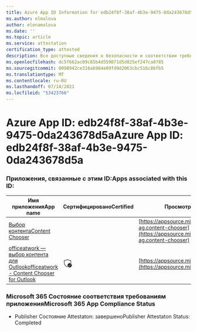 ```yaml
---
title: Azure App ID Information for edb24f8f-38af-4b3e-9475-0da243678d5a
ms.author: elmalova
author: elenamalova
ms.date: ''
ms.topic: article
ms.service: attestation
certification_type: attested
description: Все доступные сведения о безопасности и соответствии требованиям для edb24f8f-38af-4b3e-9475-0da243678d5a.
ms.openlocfilehash: dc5f662ac09c85b4d559071d5d825ef247ca0785
ms.sourcegitcommit: 0098942ce316ab984e09fd9d2063cbc516c8bfb5
ms.translationtype: MT
ms.contentlocale: ru-RU
ms.lasthandoff: 07/14/2021
ms.locfileid: "53423766"
---
```

# <a name="azure-app-id-edb24f8f-38af-4b3e-9475-0da243678d5a"></a><span data-ttu-id="7509d-103">Azure App ID: edb24f8f-38af-4b3e-9475-0da243678d5a</span><span class="sxs-lookup"><span data-stu-id="7509d-103">Azure App ID: edb24f8f-38af-4b3e-9475-0da243678d5a</span></span>


### <a name="apps-associated-with-this-id"></a><span data-ttu-id="7509d-104">Приложения, связанные с этим ID:</span><span class="sxs-lookup"><span data-stu-id="7509d-104">Apps associated with this ID:</span></span>
| <span data-ttu-id="7509d-105">**Имя приложения**</span><span class="sxs-lookup"><span data-stu-id="7509d-105">**App name**</span></span> | <span data-ttu-id="7509d-106">**Сертифицировано**</span><span class="sxs-lookup"><span data-stu-id="7509d-106">**Certified**</span></span> | <span data-ttu-id="7509d-107">**Просмотр в AppSource**</span><span class="sxs-lookup"><span data-stu-id="7509d-107">**View in AppSource**</span></span> |
|-|-|-|
| [<span data-ttu-id="7509d-108">Выбор контента</span><span class="sxs-lookup"><span data-stu-id="7509d-108">Content Chooser</span></span>](https://docs.microsoft.com/en-us/microsoft-365-app-certification/forward/officeatwork-ag.content-chooser) |  | [https://appsource.microsoft.com/product/office/officeatwork-ag.content-chooser](https://appsource.microsoft.com/product/office/officeatwork-ag.content-chooser) |
| [<span data-ttu-id="7509d-109">officeatwork — выбор контента для Outlook</span><span class="sxs-lookup"><span data-stu-id="7509d-109">officeatwork - Content Chooser for Outlook</span></span>](https://docs.microsoft.com/en-us/microsoft-365-app-certification/forward/WA104380690) | <img alt="Certified application badge" src="../media/certified-badge.png" height="25" width="25" /> | [https://appsource.microsoft.com/product/office/WA104380690](https://appsource.microsoft.com/product/office/WA104380690) |

### <a name="microsoft-365-app-compliance-status"></a><span data-ttu-id="7509d-110">Microsoft 365 Состояние соответствия требованиям приложения</span><span class="sxs-lookup"><span data-stu-id="7509d-110">Microsoft 365 App Compliance Status</span></span>
- <span data-ttu-id="7509d-111">Publisher Состояние Attestaton: завершено</span><span class="sxs-lookup"><span data-stu-id="7509d-111">Publisher Attestaton Status: Completed</span></span>
